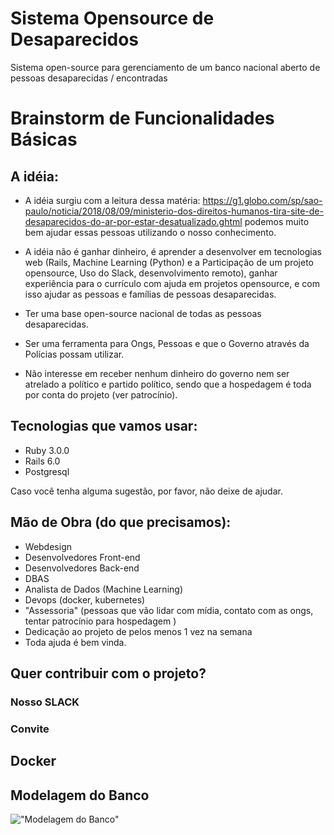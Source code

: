 # Sistema Opensource de Desaparecidos

Sistema open-source para gerenciamento de um banco nacional aberto de pessoas desaparecidas / encontradas

# Brainstorm de Funcionalidades Básicas

## A idéia:

- A idéia surgiu com a leitura dessa matéria: https://g1.globo.com/sp/sao-paulo/noticia/2018/08/09/ministerio-dos-direitos-humanos-tira-site-de-desaparecidos-do-ar-por-estar-desatualizado.ghtml podemos muito bem ajudar essas pessoas utilizando o nosso conhecimento.

- A idéia não é ganhar dinheiro, é aprender a desenvolver em tecnologias web (Rails, Machine Learning (Python) e a  Participação de um projeto opensource, Uso do Slack, desenvolvimento remoto), ganhar experiência para o  currículo com ajuda em projetos opensource, e com isso ajudar as pessoas e famílias de pessoas desaparecidas.

- Ter uma base open-source nacional de todas as pessoas desaparecidas.

- Ser uma ferramenta para Ongs, Pessoas e que o Governo  através da Polícias possam utilizar.

- Não interesse em receber nenhum dinheiro do governo nem ser atrelado a político e partido
político, sendo que a hospedagem é toda por conta do projeto (ver patrocínio).

## Tecnologias que vamos usar:

- Ruby 3.0.0
- Rails 6.0
- Postgresql

 Caso você tenha alguma sugestão, por favor, não deixe de ajudar.

## Mão de Obra (do que precisamos):

- Webdesign
- Desenvolvedores Front-end
- Desenvolvedores Back-end
- DBAS
- Analista de Dados (Machine Learning)
- Devops (docker, kubernetes)
- "Assessoria" (pessoas que vão lidar com mídia, contato com as ongs, tentar patrocínio para hospedagem )
- Dedicação ao projeto de pelos menos 1 vez na semana
- Toda ajuda é bem vinda.

## Quer contribuir com o projeto?

### Nosso SLACK
<!-- https://opensource-br.slack.com -->

### Convite
<!-- https://join.slack.com/t/opensource-br/shared_invite/enQtNDMzNzIzNzM4Nzg2LTEwM2IyM2ExYjNmYjg3OGJhNDJkNGNiZWMxNTU4NzU4YzE1NWQwZjk1OTQ5MjdkNThhNzg4OGI0NTk5YmM0NmI -->

## Docker




## Modelagem do Banco

!["Modelagem do Banco"](https://i.imgur.com/ckvep6B.png)
